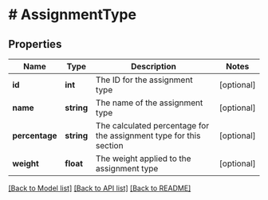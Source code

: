 # # AssignmentType

## Properties

Name | Type | Description | Notes
------------ | ------------- | ------------- | -------------
**id** | **int** | The ID for the assignment type | [optional]
**name** | **string** | The name of the assignment type | [optional]
**percentage** | **string** | The calculated percentage for the assignment type for this section | [optional]
**weight** | **float** | The weight applied to the assignment type | [optional]

[[Back to Model list]](../../README.md#models) [[Back to API list]](../../README.md#endpoints) [[Back to README]](../../README.md)
